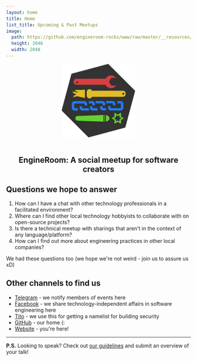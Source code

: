 ```yaml
---
layout: home
title: Home
list_title: Upcoming & Past Meetups
image:
  path: https://github.com/engineroom-rocks/www/raw/master/__resources/images/icon/icon_dark_flat.png
  height: 2048
  width: 2048
---
```


<div style="text-align: center;">
  <img src="/static/engineroom.png" style="max-width: 200px;" />
</div>

<br />

<div style="text-align: center;">
  <h2>
    EngineRoom: A social meetup for software creators
  </h2>
</div>

## Questions we hope to answer

1. How can I have a chat with other technology professionals in a facilitated environment?
2. Where can I find other local technology hobbyists to collaborate with on open-source projects?
3. Is there a technical meetup with sharings that aren't in the context of any language/platform?
4. How can I find out more about engineering practices in other local companies?

We had these questions too (we hope we're not weird - join us to assure us xD)

## Other channels to find us
- [Telegram](https://t.me/engineroom_rocks) - we notify members of events here
- [Facebook](https://www.facebook.com/engineroom.rocks) - we share technology-independent affairs in software engineering here
- [Tito](https://ti.to/engine-room) - we use this for getting a namelist for building security
- [GitHub](https://github.com/engineroom-rocks) - our home (:
- [Website](https://engineroom.rocks) - you're here!

- - -

**P.S.** Looking to speak? Check out [our guidelines](/speak) and submit an overview of your talk!